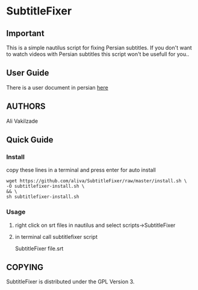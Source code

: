 # SubtitleFixer

## Important

This is a simple nautilus script for fixing Persian subtitles.
If you don't want to watch videos with Persian subtitles this script won't be usefull for you..

## User Guide

There is a user document in persian [here](http://aliva.ir/projects/subtitle-fixer-fa)

## AUTHORS

Ali Vakilzade

## Quick Guide

### Install

copy these lines in a terminal and press enter for auto install

    wget https://github.com/aliva/SubtitleFixer/raw/master/install.sh \
    -O subtitlefixer-install.sh \
    && \
    sh subtitlefixer-install.sh

### Usage

1. right click on srt files in nautilus and select scripts->SubtitleFixer
2. in terminal call subtitlefixer script

    SubtitleFixer file.srt

## COPYING

SubtitleFixer is distributed under the GPL Version 3.
